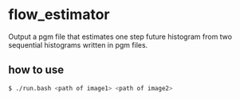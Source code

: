 # flow_estimator

Output a pgm file that estimates one step future histogram from two sequential histograms written in pgm files. 

## how to use

```bash
$ ./run.bash <path of image1> <path of image2>
```
